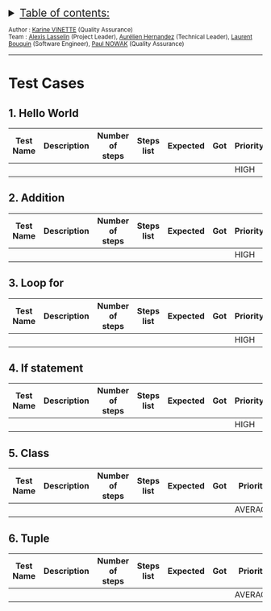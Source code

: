 <details>
<summary style="text-decoration: underline; font-size:150%">Table of contents:</summary>

1. [Hello-World](#1-hello-world)
2. [Addition](#2-addition)
3. [Loop for](#3-loop-for)
4. [If statement](#4-if-statement)
5. [Class](#5-class)
6. [Tuple](#6-tuple)
    
</details>
 
<sub> Author : [Karine VINETTE](https://www.linkedin.com/in/karine-vinette-63911b1b8/) (Quality Assurance) </sub><br>
<sub> Team : [Alexis Lasselin](https://www.linkedin.com/in/alexis-lasselin-318649251/) (Project Leader), [Aurélien Hernandez](https://www.linkedin.com/in/aurélien-fernandez-4971201b8/) (Technical Leader), [Laurent Bouquin](https://www.linkedin.com/in/laurent-bouquin-60911a1b8/) (Software Engineer), [Paul NOWAK](https://www.linkedin.com/in/paul-nowak-0757a61a7/) (Quality Assurance) </sub>

---
<h1>Test Cases</h1>


## 1. Hello World
| Test Name | Description | Number of steps |    Steps list     |    Expected    |       Got       |       Priority       | 
| --------- | ----------------- | -------------------- |    ---------------     |    --------    |       ---       |       ---       | 
|  |  |  |  |  |  | HIGH | 

## 2. Addition
| Test Name | Description | Number of steps |    Steps list     |    Expected    |       Got       |       Priority       | 
| --------- | ----------------- | -------------------- |    ---------------     |    --------    |       ---       |       ---       | 
|  |  |  |  |  |  | HIGH | 

## 3. Loop for
| Test Name | Description | Number of steps |    Steps list     |    Expected    |       Got       |       Priority       | 
| --------- | ----------------- | -------------------- |    ---------------     |    --------    |       ---       |       ---       | 
|  |  |  |  |  |  | HIGH | 

## 4. If statement
| Test Name | Description | Number of steps |    Steps list     |    Expected    |       Got       |       Priority       | 
| --------- | ----------------- | -------------------- |    ---------------     |    --------    |       ---       |       ---       | 
|  |  |  |  |  |  | HIGH | 

## 5. Class
| Test Name | Description | Number of steps |    Steps list     |    Expected    |       Got       |       Priority       | 
| --------- | ----------------- | -------------------- |    ---------------     |    --------    |       ---       |       ---       | 
|  |  |  |  |  |  | AVERAGE | 

## 6. Tuple
| Test Name | Description | Number of steps |    Steps list     |    Expected    |       Got       |       Priority       | 
| --------- | ----------------- | -------------------- |    ---------------     |    --------    |       ---       |       ---       | 
|  |  |  |  |  |  | AVERAGE | 

